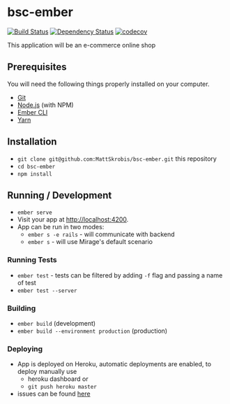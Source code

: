 # bsc-ember

[![Build Status](https://travis-ci.org/MattSkrobis/bsc-ember.svg?branch=master)](https://travis-ci.org/MattSkrobis/bsc-ember)
[![Dependency Status](https://gemnasium.com/badges/github.com/MattSkrobis/bsc-ember.svg)](https://gemnasium.com/github.com/MattSkrobis/bsc-ember)
[![codecov](https://codecov.io/gh/MattSkrobis/bsc-ember/branch/master/graph/badge.svg)](https://codecov.io/gh/MattSkrobis/bsc-ember)

This application will be an e-commerce online shop

## Prerequisites

You will need the following things properly installed on your computer.

* [Git](https://git-scm.com/)
* [Node.js](https://nodejs.org/) (with NPM)
* [Ember CLI](https://ember-cli.com/)
* [Yarn](https://yarnpkg.com/en/)

## Installation

* `git clone git@github.com:MattSkrobis/bsc-ember.git` this repository
* `cd bsc-ember`
* `npm install`

## Running / Development

* `ember serve`
* Visit your app at [http://localhost:4200](http://localhost:4200).
* App can be run in two modes: 
  - `ember s -e rails` - will communicate with backend
  - `ember s` - will use Mirage's default scenario

### Running Tests

* `ember test` - tests can be filtered by adding `-f` flag and passing a name of test
* `ember test --server`

### Building

* `ember build` (development)
* `ember build --environment production` (production)

### Deploying

* App is deployed on Heroku, automatic deployments are enabled, to deploy manually use
  - heroku dashboard
  or
  - `git push heroku master`
* issues can be found [here](https://rollbar.com/mattskrobis/bsc-ember/items/)